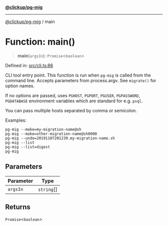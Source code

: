 [**@clickup/pg-mig**](../README.md)

***

[@clickup/pg-mig](../globals.md) / main

# Function: main()

> **main**(`argsIn`): `Promise`\<`boolean`\>

Defined in: [src/cli.ts:86](https://github.com/clickup/pg-mig/blob/master/src/cli.ts#L86)

CLI tool entry point. This function is run when `pg-mig` is called from the
command line. Accepts parameters from process.argv. See `migrate()` for
option names.

If no options are passed, uses `PGHOST`, `PGPORT`, `PGUSER`, `PGPASSWORD`,
`PGDATABASE` environment variables which are standard for e.g. `psql`.

You can pass multiple hosts separated by comma or semicolon.

Examples:
```
pg-mig --make=my-migration-name@sh
pg-mig --make=other-migration-name@sh0000
pg-mig --undo=20191107201239.my-migration-name.sh
pg-mig --list
pg-mig --list=digest
pg-mig
```

## Parameters

| Parameter | Type |
| ------ | ------ |
| `argsIn` | `string`[] |

## Returns

`Promise`\<`boolean`\>
